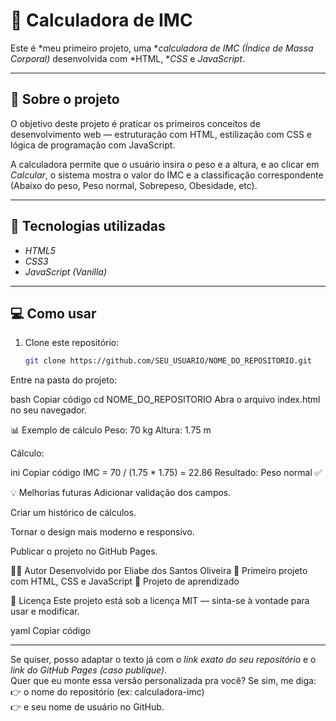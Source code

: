 # 🧮 Calculadora de IMC

Este é *meu primeiro projeto, uma **calculadora de IMC (Índice de Massa Corporal)* desenvolvida com *HTML, **CSS* e *JavaScript*.

---

## 📖 Sobre o projeto
O objetivo deste projeto é praticar os primeiros conceitos de desenvolvimento web — estruturação com HTML, estilização com CSS e lógica de programação com JavaScript.

A calculadora permite que o usuário insira o peso e a altura, e ao clicar em *Calcular*, o sistema mostra o valor do IMC e a classificação correspondente (Abaixo do peso, Peso normal, Sobrepeso, Obesidade, etc).

---

## 🚀 Tecnologias utilizadas
- *HTML5*
- *CSS3*
- *JavaScript (Vanilla)*

---

## 💻 Como usar
1. Clone este repositório:
   ```bash
   git clone https://github.com/SEU_USUARIO/NOME_DO_REPOSITORIO.git
Entre na pasta do projeto:

bash
Copiar código
cd NOME_DO_REPOSITORIO
Abra o arquivo index.html no seu navegador.

📊 Exemplo de cálculo
Peso: 70 kg
Altura: 1.75 m

Cálculo:

ini
Copiar código
IMC = 70 / (1.75 * 1.75) = 22.86
Resultado: Peso normal ✅

💡 Melhorias futuras
Adicionar validação dos campos.

Criar um histórico de cálculos.

Tornar o design mais moderno e responsivo.

Publicar o projeto no GitHub Pages.

👨‍💻 Autor
Desenvolvido por Eliabe dos Santos Oliveira
📅 Primeiro projeto com HTML, CSS e JavaScript
📍 Projeto de aprendizado

🪪 Licença
Este projeto está sob a licença MIT — sinta-se à vontade para usar e modificar.

yaml
Copiar código

---

Se quiser, posso adaptar o texto já com *o link exato do seu repositório* e o *link do GitHub Pages (caso publique)*.  
Quer que eu monte essa versão personalizada pra você? Se sim, me diga:  
👉 o nome do repositório (ex: calculadora-imc)  
👉 e seu nome de usuário no GitHub.

